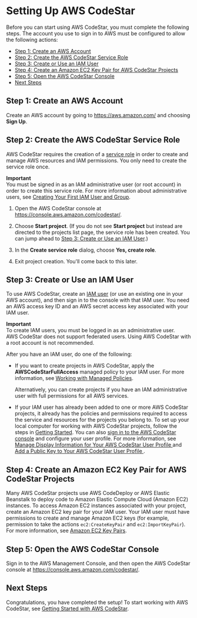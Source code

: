 # Setting Up AWS CodeStar<a name="setting-up"></a>

Before you can start using AWS CodeStar, you must complete the following steps\. The account you use to sign in to AWS must be configured to allow the following actions:


+ [Step 1: Create an AWS Account](#setting-up-create-account)
+ [Step 2: Create the AWS CodeStar Service Role](#setting-up-create-service-role)
+ [Step 3: Create or Use an IAM User](#setting-up-create-iam-user)
+ [Step 4: Create an Amazon EC2 Key Pair for AWS CodeStar Projects](#setting-up-create-ec2-key)
+ [Step 5: Open the AWS CodeStar Console](#setting-up-open-console)
+ [Next Steps](#setting-up-next-steps)

## Step 1: Create an AWS Account<a name="setting-up-create-account"></a>

Create an AWS account by going to [https://aws\.amazon\.com/](https://aws.amazon.com/) and choosing **Sign Up**\.

## Step 2: Create the AWS CodeStar Service Role<a name="setting-up-create-service-role"></a>

AWS CodeStar requires the creation of a [service role](access-permissions.md#access-permissions-service-role) in order to create and manage AWS resources and IAM permissions\. You only need to create the service role once\. 

**Important**  
You must be signed in as an IAM administrative user \(or root account\) in order to create this service role\. For more information about administrative users, see [Creating Your First IAM User and Group](http://docs.aws.amazon.com/IAM/latest/UserGuide/getting-started_create-admin-group.html)\.

1. Open the AWS CodeStar console at [https://console\.aws\.amazon\.com/codestar/](https://console.aws.amazon.com/codestar/)\.

1. Choose **Start project**\. \(If you do not see **Start project** but instead are directed to the projects list page, the service role has been created\. You can jump ahead to [Step 3: Create or Use an IAM User](#setting-up-create-iam-user)\.\)

1. In the **Create service role** dialog, choose **Yes, create role**\.

1. Exit project creation\. You'll come back to this later\.

## Step 3: Create or Use an IAM User<a name="setting-up-create-iam-user"></a>

To use AWS CodeStar, create an [IAM user](http://docs.aws.amazon.com/IAM/latest/UserGuide/id_users.html) \(or use an existing one in your AWS account\), and then sign in to the console with that IAM user\. You need an AWS access key ID and an AWS secret access key associated with your IAM user\. 

**Important**  
To create IAM users, you must be logged in as an administrative user\.  
AWS CodeStar does not support federated users\. Using AWS CodeStar with a root account is not recommended\.

After you have an IAM user, do one of the following:

+ If you want to create projects in AWS CodeStar, apply the **AWSCodeStarFullAccess** managed policy to your IAM user\. For more information, see [Working with Managed Policies](http://docs.aws.amazon.com/IAM/latest/UserGuide/access_policies_managed-using.html#attach-managed-policy-console)\. 

  Alternatively, you can create projects if you have an IAM administrative user with full permissions for all AWS services\. 

+ If your IAM user has already been added to one or more AWS CodeStar projects, it already has the policies and permissions required to access the service and resources for the projects you belong to\. To set up your local computer for working with AWS CodeStar projects, follow the steps in [Getting Started](getting-started.md#git-credentials)\. You can also [sign in to the AWS CodeStar console](https://console.aws.amazon.com/codestar/) and configure your user profile\. For more information, see [Manage Display Information for Your AWS CodeStar User Profile ](how-to-manage-user-pref.md) and [Add a Public Key to Your AWS CodeStar User Profile ](how-to-add-ec2-key.md)\.

## Step 4: Create an Amazon EC2 Key Pair for AWS CodeStar Projects<a name="setting-up-create-ec2-key"></a>

Many AWS CodeStar projects use AWS CodeDeploy or AWS Elastic Beanstalk to deploy code to Amazon Elastic Compute Cloud \(Amazon EC2\) instances\. To access Amazon EC2 instances associated with your project, create an Amazon EC2 key pair for your IAM user\. Your IAM user must have permissions to create and manage Amazon EC2 keys \(for example, permission to take the actions `ec2:CreateKeyPair` and `ec2:ImportKeyPair`\)\. For more information, see [Amazon EC2 Key Pairs](http://docs.aws.amazon.com/AWSEC2/latest/UserGuide/ec2-key-pairs.html)\.

## Step 5: Open the AWS CodeStar Console<a name="setting-up-open-console"></a>

Sign in to the AWS Management Console, and then open the AWS CodeStar console at [https://console\.aws\.amazon\.com/codestar/](https://console.aws.amazon.com/codestar/)\.

## Next Steps<a name="setting-up-next-steps"></a>

Congratulations, you have completed the setup\! To start working with AWS CodeStar, see [Getting Started with AWS CodeStar](getting-started.md)\. 